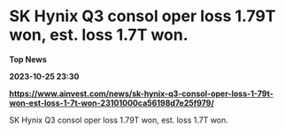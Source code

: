 # SK Hynix Q3 consol oper loss 1.79T won, est. loss 1.7T won.
**Top News**

**2023-10-25 23:30**

**https://www.ainvest.com/news/sk-hynix-q3-consol-oper-loss-1-79t-won-est-loss-1-7t-won-23101000ca56198d7e25f979/**

SK Hynix Q3 consol oper loss 1.79T won, est. loss 1.7T won.